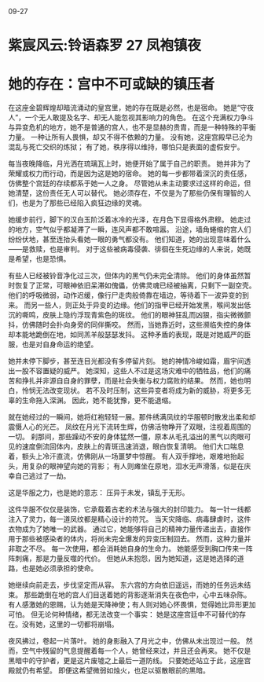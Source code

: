09-27

# 紫宸风云:铃语森罗 27 凤袍镇夜

# 她的存在：宫中不可或缺的镇压者

在这座金碧辉煌却暗流涌动的皇宫里，她的存在既是必然，也是宿命。
她是“守夜人”，一个无人敢提及名字、却无人能忽视其影响力的角色。
在这个充满权力争斗与异变危机的地方，她不是普通的宫人，也不是显赫的贵胄，而是一种特殊的平衡力量。
一种让所有人畏惧，却又不得不依赖的力量。
没有她，这座宫殿早已沦为混乱与死亡交织的炼狱；
有了她，秩序得以维持，哪怕只是表面的虚假安宁。

每当夜晚降临，月光洒在琉璃瓦上时，她便开始了属于自己的职责。
她并非为了荣耀或权力而行动，而是因为这是她的宿命。
她的每一步都带着深沉的责任感，仿佛整个宫廷的存续都系于她一人之身。
尽管她从未主动要求过这样的命运，但她清楚，这份责任无人可以替代。
她必须存在，不仅是为了那些仍保有理智的人们，也是为了那些已经陷入疯狂边缘的灵魂。

她缓步前行，脚下的汉白玉阶泛着冰冷的光泽，在月色下显得格外肃穆。
她走过的地方，空气似乎都凝滞了一瞬，连风声都不敢喧嚣。
沿途，墙角蜷缩的宫人们纷纷伏地，甚至连抬头看她一眼的勇气都没有。
他们知道，她的出现意味着什么——是救赎，也是审判。
对于这些被病毒侵袭、徘徊在生死边缘的人来说，她既是希望，也是恐惧。

有些人已经被铃音净化过三次，但体内的黑气仍未完全清除。
他们的身体虽然暂时恢复了正常，可眼神依旧呆滞如傀儡，仿佛灵魂已经被抽离，只剩下一副空壳。
他们的呼吸微弱，动作迟缓，像行尸走肉般倚靠在墙边，等待着下一波异变的到来。
而另一些人，则正处于异变的边缘。他们的指甲已经开始发黑，喉间发出低沉的嘶鸣，皮肤上隐约浮现青紫色的斑纹。
他们的眼神狂乱而凶狠，指尖微微颤抖，仿佛随时会扑向身旁的同伴撕咬。
然而，当她靠近时，这些濒临失控的身体却本能地跪倒在地，如同羔羊般瑟瑟发抖。
这种矛盾的表现，既是对她威严的臣服，也是对自身命运的绝望。

她并未停下脚步，甚至连目光都没有多停留片刻。
她的神情冷峻如霜，眉宇间透出一股不容置疑的威严。
她深知，这些人不过是这场灾难中的牺牲品，他们的痛苦和挣扎并非源自自身的罪孽，而是社会失衡与权力腐败的结果。
然而，她也明白，怜悯无法改变现状。
若不及时压制，这些异变者将成为新的威胁，将更多无辜的生命拖入深渊。
因此，她不能犹豫，更不能退缩。

就在她经过的一瞬间，她将红袍轻轻一展。那件绣满凤纹的华服顿时散发出柔和却震慑人心的光芒。
凤纹在月光下流转生辉，仿佛活物睁开了双眼，注视着周围的一切。
刹那间，那些躁动不安的身体猛然一僵，原本从毛孔溢出的黑气以肉眼可见的速度倒流回体内，皮肤上的青斑迅速消退，眼白恢复清明。
他们大口喘息着，额头上冷汗直流，仿佛刚从一场噩梦中惊醒。
有人双手撑地，艰难地抬起头，用复杂的眼神望向她的背影；
有人则瘫坐在原地，泪水无声滑落，似是在庆幸自己逃过了一劫。

这是华服之力，也是她的意志：
压异于未发，镇乱于无形。  

这件华服不仅仅是装饰，它承载着古老的术法与强大的封印能力。
每一针一线都注入了灵力，每一道凤纹都是精心设计的符咒。
当天灾降临、病毒肆虐时，这件衣物成为了她唯一的武器。
通过它，她能够将自己的精神力量传递出去，直接作用于那些被感染者的体内，将尚未完全爆发的异变压制回去。
然而，这种力量并非取之不尽。
每一次使用，都会消耗她自身的生命力。
她能感受到胸口传来一阵阵刺痛，那是力量反噬的代价。
但她从未抱怨，因为她知道，这是她选择的道路，也是她必须承担的使命。

她继续向前走去，步伐坚定而从容。
东六宫的方向依旧遥远，而她的任务远未结束。
那些跪倒在地的宫人们目送着她的背影逐渐消失在夜色中，心中五味杂陈。
有人感激她的恩赐，认为她是天降神使；有人则对她心怀畏惧，觉得她比异形更加可怕。
但无论何种情绪，都无法改变一个事实：
她是这座宫廷中不可替代的存在。没有她，这里的一切都将崩塌。

夜风拂过，卷起一片落叶。
她的身影融入了月光之中，仿佛从未出现过一般。
然而，空气中残留的气息提醒着每一个人，她曾经来过，并且还会再来。
她不仅是黑暗中的守护者，更是这片废墟之上最后一道防线。
只要她还站立于此，这座宫殿就仍有希望。
即便这希望微弱如烛火，也足以驱散眼前的黑暗。